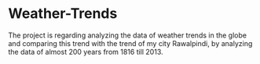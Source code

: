 # Weather-Trends
The project is regarding analyzing the data of weather trends in the globe and comparing this trend with the trend of my city Rawalpindi, by analyzing the data of almost 200 years from 1816 till 2013.
